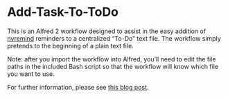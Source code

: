 Add-Task-To-ToDo
========

This is an Alfred 2 workflow designed to assist in the easy addition of [nvremind](http://brettterpstra.com/2013/06/01/nvremind-automatic-reminders-for-nvalt/) reminders to a centralized “To-Do” text file.  The workflow simply pretends to the beginning of a plain text file.

Note: after you import the workflow into Alfred, you’ll need to edit the file paths in the included Bash script so that the workflow will know which file you want to use.

For further information, please see [this blog post](http://jarrodwhaley.com/blog/2013/06/07/nvremind-reminders-via-drafts-and-alfred-2/).
